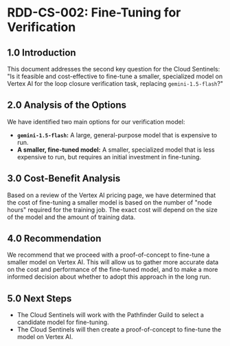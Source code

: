 # RDD-CS-002: Fine-Tuning for Verification

## 1.0 Introduction
This document addresses the second key question for the Cloud Sentinels: "Is it feasible and cost-effective to fine-tune a smaller, specialized model on Vertex AI for the loop closure verification task, replacing `gemini-1.5-flash`?"

## 2.0 Analysis of the Options
We have identified two main options for our verification model:

*   **`gemini-1.5-flash`:** A large, general-purpose model that is expensive to run.
*   **A smaller, fine-tuned model:** A smaller, specialized model that is less expensive to run, but requires an initial investment in fine-tuning.

## 3.0 Cost-Benefit Analysis
Based on a review of the Vertex AI pricing page, we have determined that the cost of fine-tuning a smaller model is based on the number of "node hours" required for the training job. The exact cost will depend on the size of the model and the amount of training data.

## 4.0 Recommendation
We recommend that we proceed with a proof-of-concept to fine-tune a smaller model on Vertex AI. This will allow us to gather more accurate data on the cost and performance of the fine-tuned model, and to make a more informed decision about whether to adopt this approach in the long run.

## 5.0 Next Steps
*   The Cloud Sentinels will work with the Pathfinder Guild to select a candidate model for fine-tuning.
*   The Cloud Sentinels will then create a proof-of-concept to fine-tune the model on Vertex AI.